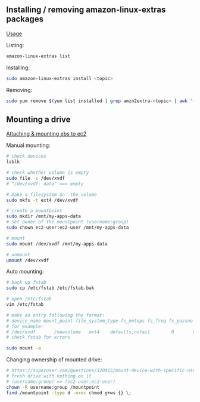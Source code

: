 ## Installing / removing amazon-linux-extras packages

[Usage](https://docs.amazonaws.cn/en_us/AWSEC2/latest/UserGuide/amazon-linux-ami-basics.html)

Listing:

```bash
amazon-linux-extras list
```

Installing:

```bash
sudo amazon-linux-extras install <topic>
```

Removing:

```bash
sudo yum remove $(yum list installed | grep amzn2extra-<topic> | awk '{ print $q }')
```

## Mounting a drive

[Attaching & mounting ebs to ec2](https://devopscube.com/mount-ebs-volume-ec2-instance/)

Manual mounting:

```bash
# check devices
lsblk

# check whether volume is empty
sudo file -s /dev/xvdf
# "/dev/xvdf: data" === empty

# make a filesystem on  the volume
sudo mkfs -t ext4 /dev/xvdf

# create a mountpoint
sudo mkdir /mnt/my-apps-data
# set owner of the mountpoint (username:group)
sudo chown ec2-user:ec2-user /mnt/my-apps-data

# mount
sudo mount /dev/xvdf /mnt/my-apps-data

# unmount
umount /dev/xvdf
```


Auto mounting:

```bash
# back up fstab
sudo cp /etc/fstab /etc/fstab.bak

# open /etc/fstab
vim /etc/fstab

# make an entry following the format:
# device_name mount_point file_system_type fs_mntops fs_freq fs_passno
# for example:
# /dev/xvdf       /newvolume   ext4    defaults,nofail        0       0
# check fstab for errors

sudo mount -a
```


Changing ownership of mounted drive:

```sh
# https://superuser.com/questions/320415/mount-device-with-specific-user-rights
# fresh drive with nothing on it
# (username:group) => (ec2-user:ec2-user)
chown -R username:group /mountpoint
find /mountpoint -type d -exec chmod g+ws {} \;
```

